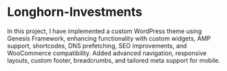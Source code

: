 # Longhorn-Investments
In this project, I have implemented a custom WordPress theme using Genesis Framework, enhancing functionality with custom widgets, AMP support, shortcodes, DNS prefetching, SEO improvements, and WooCommerce compatibility. Added advanced navigation, responsive layouts, custom footer, breadcrumbs, and tailored meta support for mobile.

